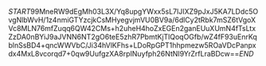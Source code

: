$START$99MneRW9dEgMh03L3X/Yq8upgYWxx5sL7lJIXZ9pJxJ5KA7LDdc5OvgNlbWvH/1z4nmiGTYzcjkCsMHyegvjmVU0BV9a/6dlCy2tRbk7mSZ6tVgoXVc8MLN76mfZuqq6QW42CMs+h2uheH4hoZxEGEn2ganEUuXUmN4fTsLtxZzDA0nBYiJ9aJVNN6NT2gO6teE5zhR7PbmtKjTlQoqOGfb/wZ4fF93uEnrKqblnSsBD4+qncWWVbC/Ji34hVlKFhs+LDoRpGPT1hhpmezw5ROaVDcPanpxdx4MxL8vcorqd7+0qw9UufgzXA8rpINuyfph26NtNI9YrZrfLraBDcw==$END$